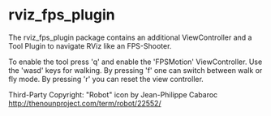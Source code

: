 rviz_fps_plugin
===============

The rviz_fps_plugin package contains an additional ViewController and a Tool Plugin to navigate RViz like an FPS-Shooter.

To enable the tool press 'q' and enable the 'FPSMotion' ViewController. Use the 'wasd' keys for walking.
By pressing 'f' one can switch between walk or fly mode. By pressing 'r' you can reset the view controller.

Third-Party Copyright:
"Robot" icon by Jean-Philippe Cabaroc
http://thenounproject.com/term/robot/22552/

